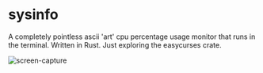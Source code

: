 # sysinfo
A completely pointless ascii 'art' cpu percentage usage monitor that runs in the terminal.
Written in Rust.
Just exploring the easycurses crate.

![screen-capture](img/sysyinfo.gif)